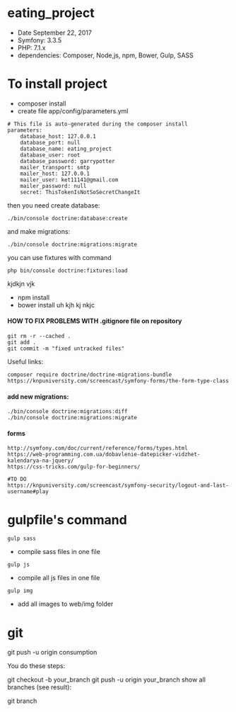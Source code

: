 eating_project
======

* Date          September 22, 2017
* Symfony:      3.3.5
* PHP:          7.1.x
* dependencies: Composer, Node,js, npm, Bower, Gulp, SASS

# To install project

* composer install
* create file app/config/parameters.yml
```
# This file is auto-generated during the composer install
parameters:
    database_host: 127.0.0.1
    database_port: null
    database_name: eating_project
    database_user: root
    database_password: garrypotter
    mailer_transport: smtp
    mailer_host: 127.0.0.1
    mailer_user: ket11141@gmail.com
    mailer_password: null
    secret: ThisTokenIsNotSoSecretChangeIt

```
then you need create database:
```
./bin/console doctrine:database:create
```
and make migrations:
```
./bin/console doctrine:migrations:migrate
```
you can use fixtures with command
```
php bin/console doctrine:fixtures:load
```
kjdkjn vjk 
* npm install
* bower install
uh kjh kj nkjc 

#### HOW TO FIX PROBLEMS WITH .gitignore file on repository

```
git rm -r --cached .
git add .
git commit -m "fixed untracked files"
```
Useful links:

```
composer require doctrine/doctrine-migrations-bundle
https://knpuniversity.com/screencast/symfony-forms/the-form-type-class

```

#### **add new migrations:**
```
./bin/console doctrine:migrations:diff
./bin/console doctrine:migrations:migrate

```
#### **forms**
```
http://symfony.com/doc/current/reference/forms/types.html
https://web-programming.com.ua/dobavlenie-datepicker-vidzhet-kalendarya-na-jquery/
https://css-tricks.com/gulp-for-beginners/

#TO DO
https://knpuniversity.com/screencast/symfony-security/logout-and-last-username#play

```

# gulpfile's command
```
gulp sass
```
- compile sass files in one file
```
gulp js
``` 
- compile all js files in one file
```
gulp img
``` 
- add all images to web/img folder


# git 
git push -u origin consumption

You do these steps:

git checkout -b your_branch
git push -u origin your_branch
show all branches (see result):

git branch
